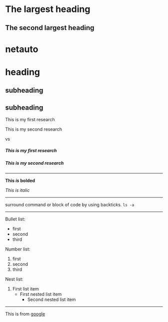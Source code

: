 # The largest heading
## The second largest heading

# netauto

heading
=======

subheading
---

## subheading

This is my first research

This is my second research

vs 

##### This is my first research

##### This is my second research

---

**This *is* bolded**

_This is italic_

---

surround command or block of code by using backticks.
`ls -a`

---

Bullet list:

* first
* second
* third

Number list:

1. first
2. second
3. third

Nest list:

1. First list item
   - First nested list item
     - Second nested list item
     
---

This is from [google](https://github.com/bei1994/netauto/blob/master/README.md#subheading-1)


